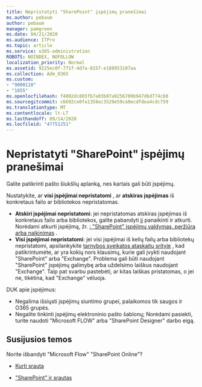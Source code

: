```yaml
---
title: Nepristatyti "SharePoint" įspėjimų pranešimai
ms.author: pebaum
author: pebaum
manager: pamgreen
ms.date: 04/21/2020
ms.audience: ITPro
ms.topic: article
ms.service: o365-administration
ROBOTS: NOINDEX, NOFOLLOW
localization_priority: Normal
ms.assetid: 9225ec0f-771f-4d7a-8157-e188953107aa
ms.collection: Adm_O365
ms.custom:
- "9000118"
- "1655"
ms.openlocfilehash: f4002dc865fb7a03b07a9256709b947d6d774cb0
ms.sourcegitcommit: c6692ce0fa1358ec3529e59ca0ecdfdea4cdc759
ms.translationtype: MT
ms.contentlocale: lt-LT
ms.lasthandoff: 09/14/2020
ms.locfileid: "47751251"
---
```

# <a name="sharepoint-alert-notifications-not-delivered"></a>Nepristatyti "SharePoint" įspėjimų pranešimai

Galite patikrinti pašto šiukšlių aplanką, nes kartais gali būti įspėjimų.

Nustatykite, ar **visi įspėjimai nepristatomi** , ar **atskiras įspėjimas** iš konkretaus failo ar bibliotekos nepristatomas.

- **Atskiri įspėjimai nepristatomi**: jei nepristatomas atskiras įspėjimas iš konkretaus failo arba bibliotekos, galite pabandyti jį panaikinti ir atkurti. Norėdami atkurti įspėjimą, žr. [: "SharePoint" įspėjimų valdymas, peržiūra arba naikinimas](https://support.office.com/article/manage-view-or-delete-sharepoint-alerts-99dfb19c-9a90-4a8c-aba1-aa8c8afb0de2) .
- **Visi įspėjimai nepristatomi**: jei visi įspėjimai iš kelių failų arba bibliotekų nepristatomi, apsilankykite [tarnybos sveikatos ataskaitų srityje](https://admin.microsoft.com/AdminPortal/Home#/servicehealth) , kad patikrintumėte, ar yra kokių nors klausimų, kurie gali įvykti naudojant "SharePoint" arba "Exchange". Problema gali būti naudojant "SharePoint" įspėjimų galimybę arba uždelsimo laiškus naudojant "Exchange". Taip pat svarbu pastebėti, ar kitas laiškas pristatomas, o jei ne, tikėtina, kad "Exchange" vėluoja.

DUK apie įspėjimus:

- Negalima išsiųsti įspėjimų siuntimo grupei, palaikomos tik saugos ir O365 grupės.
- Negalite tinkinti įspėjimų elektroninio pašto šablonų; Norėdami pasiekti, turite naudoti "Microsoft FLOW" arba "SharePoint Designer" darbo eigą.

## <a name="related-topics"></a>Susijusios temos

Norite išbandyti "Microsoft Flow" "SharePoint Online"?

- [Kurti srautą](https://support.office.com/article/a9c3e03b-0654-46af-a254-20252e580d01)

- ["SharePoint" ir srautas](https://flow.microsoft.com//blog/sharepoint-and-flow/)
